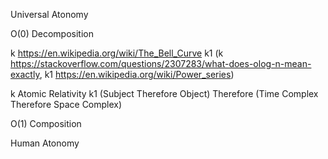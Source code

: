 Universal Atonomy

O(0) Decomposition

k https://en.wikipedia.org/wiki/The_Bell_Curve
k1 (k https://stackoverflow.com/questions/2307283/what-does-olog-n-mean-exactly, k1 https://en.wikipedia.org/wiki/Power_series)

k Atomic Relativity
k1 (Subject Therefore Object) Therefore (Time Complex Therefore Space Complex)

O(1) Composition

Human Atonomy

